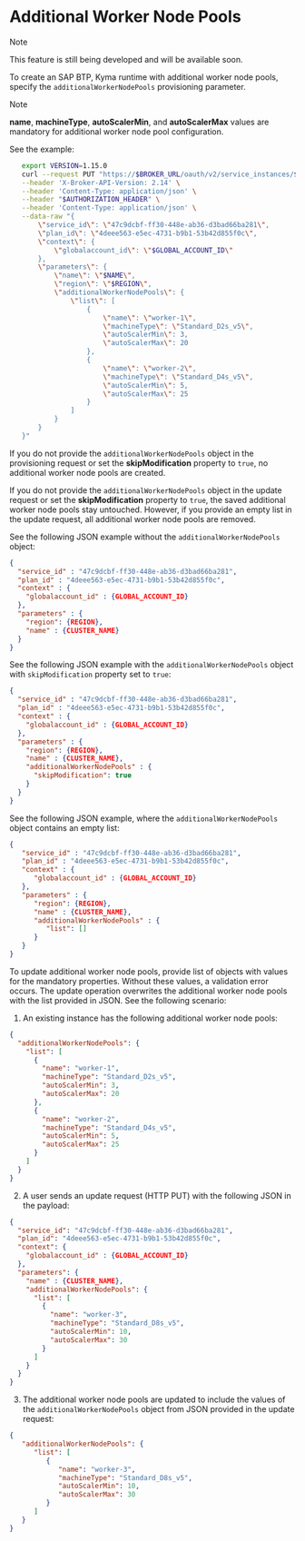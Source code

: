 # Additional Worker Node Pools

> [!NOTE]
> This feature is still being developed and will be available soon.

To create an SAP BTP, Kyma runtime with additional worker node pools, specify the `additionalWorkerNodePools` provisioning parameter.

> [!NOTE]
> **name**, **machineType**, **autoScalerMin**, and **autoScalerMax** values are mandatory for additional worker node pool configuration.

See the example:

```bash
   export VERSION=1.15.0
   curl --request PUT "https://$BROKER_URL/oauth/v2/service_instances/$INSTANCE_ID?accepts_incomplete=true" \
   --header 'X-Broker-API-Version: 2.14' \
   --header 'Content-Type: application/json' \
   --header "$AUTHORIZATION_HEADER" \
   --header 'Content-Type: application/json' \
   --data-raw "{
       \"service_id\": \"47c9dcbf-ff30-448e-ab36-d3bad66ba281\",
       \"plan_id\": \"4deee563-e5ec-4731-b9b1-53b42d855f0c\",
       \"context\": {
           \"globalaccount_id\": \"$GLOBAL_ACCOUNT_ID\"
       },
       \"parameters\": {
           \"name\": \"$NAME\",
           \"region\": \"$REGION\",
           \"additionalWorkerNodePools\": {
               \"list\": [
                   {
                       \"name\": \"worker-1\",
                       \"machineType\": \"Standard_D2s_v5\",
                       \"autoScalerMin\": 3,
                       \"autoScalerMax\": 20
                   },
                   {
                       \"name\": \"worker-2\",
                       \"machineType\": \"Standard_D4s_v5\",
                       \"autoScalerMin\": 5,
                       \"autoScalerMax\": 25
                   }
               ]
           }
       }
   }"
```

If you do not provide the `additionalWorkerNodePools` object in the provisioning request or set the **skipModification** property to `true`, no additional worker node pools are created.

If you do not provide the `additionalWorkerNodePools` object in the update request or set the **skipModification** property to `true`, the saved additional worker node pools stay untouched.
However, if you provide an empty list in the update request, all additional worker node pools are removed.

See the following JSON example without the `additionalWorkerNodePools` object:
```json
{
  "service_id" : "47c9dcbf-ff30-448e-ab36-d3bad66ba281",
  "plan_id" : "4deee563-e5ec-4731-b9b1-53b42d855f0c",
  "context" : {
    "globalaccount_id" : {GLOBAL_ACCOUNT_ID}
  },
  "parameters" : {
    "region": {REGION},
    "name" : {CLUSTER_NAME}
  }
}
```

See the following JSON example with the `additionalWorkerNodePools` object with `skipModification` property set to `true`:
```json
{
  "service_id" : "47c9dcbf-ff30-448e-ab36-d3bad66ba281",
  "plan_id" : "4deee563-e5ec-4731-b9b1-53b42d855f0c",
  "context" : {
    "globalaccount_id" : {GLOBAL_ACCOUNT_ID}
  },
  "parameters" : {
    "region": {REGION},
    "name" : {CLUSTER_NAME},
    "additionalWorkerNodePools" : {
      "skipModification": true
    }
  }
}
```

See the following JSON example, where the `additionalWorkerNodePools` object contains an empty list:
```json
{
   "service_id" : "47c9dcbf-ff30-448e-ab36-d3bad66ba281",
   "plan_id" : "4deee563-e5ec-4731-b9b1-53b42d855f0c",
   "context" : {
      "globalaccount_id" : {GLOBAL_ACCOUNT_ID}
   },
   "parameters" : {
      "region": {REGION},
      "name" : {CLUSTER_NAME},
      "additionalWorkerNodePools" : {
         "list": []
      }
   }
}
```

To update additional worker node pools, provide list of objects with values for the mandatory properties. Without these values, a validation error occurs.
The update operation overwrites the additional worker node pools with the list provided in JSON. See the following scenario:

1. An existing instance has the following additional worker node pools:
```json
{
  "additionalWorkerNodePools": {
    "list": [
      {
        "name": "worker-1",
        "machineType": "Standard_D2s_v5",
        "autoScalerMin": 3,
        "autoScalerMax": 20
      },
      {
        "name": "worker-2",
        "machineType": "Standard_D4s_v5",
        "autoScalerMin": 5,
        "autoScalerMax": 25
      }
    ]
  }
}
```

2. A user sends an update request (HTTP PUT) with the following JSON in the payload:
```json
{
  "service_id": "47c9dcbf-ff30-448e-ab36-d3bad66ba281",
  "plan_id": "4deee563-e5ec-4731-b9b1-53b42d855f0c",
  "context": {
    "globalaccount_id" : {GLOBAL_ACCOUNT_ID}
  },
  "parameters": {
    "name" : {CLUSTER_NAME},
    "additionalWorkerNodePools": {
      "list": [
        {
          "name": "worker-3",
          "machineType": "Standard_D8s_v5",
          "autoScalerMin": 10,
          "autoScalerMax": 30
        }
      ]
    }
  }
}
```

3. The additional worker node pools are updated to include the values of the `additionalWorkerNodePools` object from JSON provided in the update request:
```json
{
   "additionalWorkerNodePools": {
      "list": [
         {
            "name": "worker-3",
            "machineType": "Standard_D8s_v5",
            "autoScalerMin": 10,
            "autoScalerMax": 30
         }
      ]
   }
}
```
